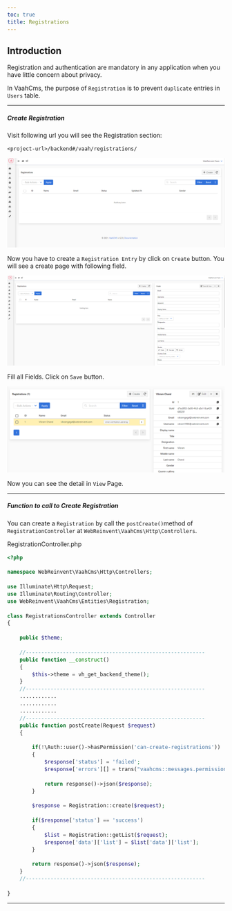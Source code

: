 ```yaml
---
toc: true
title: Registrations
---
```

## Introduction

Registration and authentication are mandatory in any application when you have little concern about privacy.

In VaahCms, the purpose of `Registration` is to prevent `duplicate` entries in `Users` table.

------



##### Create Registration

Visit following url you will see the Registration section:

```
<project-url>/backend#/vaah/registrations/
```


<img src="/images/registration-1.png" alt="registration">

Now you have to create a `Registration Entry` by click on `Create` button. You will see a create page with following field.

<img src="/images/registration-2.png" alt="registration">

Fill all Fields. Click on `Save` button.

<img src="/images/registration-3.png" alt="registration">

Now you can see the detail in `View` Page.

------



#####  Function to call to Create Registration

You can create a `Registration` by call the `postCreate()`method of `RegistrationController` at `WebReinvent\VaahCms\Http\Controllers`.

RegistrationController.php

```php
<?php

namespace WebReinvent\VaahCms\Http\Controllers;

use Illuminate\Http\Request;
use Illuminate\Routing\Controller;
use WebReinvent\VaahCms\Entities\Registration;

class RegistrationsController extends Controller
{

    public $theme;

    //----------------------------------------------------------
    public function __construct()
    {
        $this->theme = vh_get_backend_theme();
    }
    //----------------------------------------------------------
    ............
    ............
    ............
    //----------------------------------------------------------
    public function postCreate(Request $request)
    {

        if(!\Auth::user()->hasPermission('can-create-registrations'))
        {
            $response['status'] = 'failed';
            $response['errors'][] = trans("vaahcms::messages.permission_denied");

            return response()->json($response);
        }

        $response = Registration::create($request);

        if($response['status'] == 'success')
        {
            $list = Registration::getList($request);
            $response['data']['list'] = $list['data']['list'];
        }

        return response()->json($response);
    }
    //----------------------------------------------------------

}
```

------

